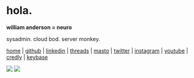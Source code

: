 # hola.

**william anderson = neuro**

sysadmin. cloud bod. server monkey.

[home](https://wpa.io/) |
[github](https://github.com/evilneuro) | 
[linkedin](https://www.linkedin.com/in/neuro) | 
[threads](https://threads.net/neuro) | 
[masto](https://mastodon.social/@neuro) |
[twitter](https://twitter.com/evilneuro) | 
[instagram](https://instagram.com/neuro) | 
[youtube](https://youtube.com/neuro) | 
[credly](https://www.credly.com/users/neuro/badges?sort=-state_updated_at&page=1) | 
[keybase](https://keybase.io/neuro)

[<img src="https://cdn.wpa.io/assets/img/aws-cert-clf-c02-128x128.png"/>](https://www.credly.com/badges/59d5cc55-f546-47be-849c-9940978466ac)
[<img src="https://cdn.wpa.io/assets/img/aws-cert-soa-c02-128x128.png"/>](https://www.credly.com/badges/69dff020-9225-48db-8ddf-8cee3be4e3f9)
